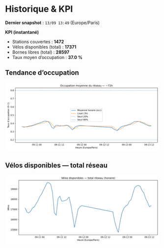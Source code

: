 # Historique & KPI

**Dernier snapshot** : `13/09 13:49` (Europe/Paris)

**KPI (instantané)**

- Stations couvertes : **1472**
- Vélos disponibles (total) : **17371**
- Bornes libres (total) : **28597**
- Taux moyen d’occupation : **37.0 %**

## Tendance d’occupation

![Mean occupancy](assets/figs/occupancy_last72h.png)

## Vélos disponibles — total réseau

![Bikes total](assets/figs/bikes_total_last72h.png)
